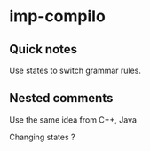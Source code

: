 # imp-compilo


## Quick notes

Use states to switch grammar rules.

## Nested comments

Use the same idea from C++, Java

Changing states ?
